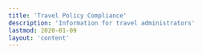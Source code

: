 ```yaml
---
title: 'Travel Policy Compliance'
description: 'Information for travel administrators'
lastmod: 2020-01-09
layout: 'content' 
---
```

